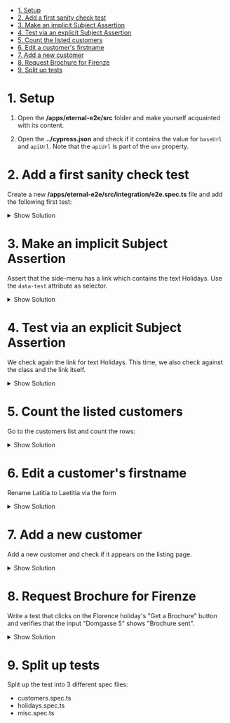 - [1. Setup](#1-setup)
- [2. Add a first sanity check test](#2-add-a-first-sanity-check-test)
- [3. Make an implicit Subject Assertion](#3-make-an-implicit-subject-assertion)
- [4. Test via an explicit Subject Assertion](#4-test-via-an-explicit-subject-assertion)
- [5. Count the listed customers](#5-count-the-listed-customers)
- [6. Edit a customer's firstname](#6-edit-a-customers-firstname)
- [7. Add a new customer](#7-add-a-new-customer)
- [8. Request Brochure for Firenze](#8-request-brochure-for-firenze)
- [9. Split up tests](#9-split-up-tests)

# 1. Setup

1. Open the **/apps/eternal-e2e/src** folder and make yourself acquainted with its content.

2. Open the **../cypress.json** and check if it contains the value for `baseUrl` and `apiUrl`. Note that the `apiUrl` is part of the `env` property.

# 2. Add a first sanity check test

Create a new **/apps/eternal-e2e/src/integration/e2e.spec.ts** file and add the following first test:

<details>
<summary>Show Solution</summary>
<p>

```typescript
describe('init', () => {
  beforeEach(() => {
    cy.visit('');
  });

  it('should do a sanity check', () => {});
});
```

</p>
</details>

# 3. Make an implicit Subject Assertion

Assert that the side-menu has a link which contains the text Holidays. Use the `data-test` attribute as selector.

<details>
<summary>Show Solution</summary>
<p>

**./e2e.spec.ts**

```typescript
it('should do an implicit subject assertion', () => {
  cy.get('[data-test=btn-holidays]').should('have.text', 'Holidays');
});
```

</p>
</details>

# 4. Test via an explicit Subject Assertion

We check again the link for text Holidays. This time, we also check against the class and the link itself.

<details>
<summary>Show Solution</summary>
<p>

**./e2e.spec.ts**

```typescript
it('should do an explicit subject assertion', () => {
  cy.get('[data-test=btn-holidays]').should(($button) => {
    expect($button).to.have.text('Holidays');
    expect($button).to.have.class('mat-raised-button');
    expect($button).to.have.attr('href', '/holidays');
  });
});
```

</p>
</details>

# 5. Count the listed customers

Go to the customers list and count the rows:

<details>
<summary>Show Solution</summary>
<p>

**./e2e.spec.ts**

```typescript
it('should count the entries', () => {
  cy.get('[data-test=btn-customers]').click();
  cy.get('div.row:not(.header)').should('have.length', 10);
});
```

</p>
</details>

# 6. Edit a customer's firstname

Rename Latitia to Laetitia via the form

<details>
<summary>Show Solution</summary>
<p>

**./e2e.spec.ts**

```typescript
it('should rename Latitia to Laetitia', () => {
  cy.get('[data-test=btn-customers]').click();
  cy.get('div').should('contain.text', 'Latitia');
  cy.get('div').contains('Latitia').siblings('.edit').click();
  cy.get('.formly-firstname input').clear().type('Laetitia');
  cy.get('button[type=submit]').click();

  cy.get('div').should('contain.text', 'Laetitia Bellitissa');
});
```

</p>
</details>

# 7. Add a new customer

Add a new customer and check if it appears on the listing page.

<details>
<summary>Show Solution</summary>
<p>

**./e2e.spec.ts**

```typescript
it('should add a new customer', () => {
  cy.get('[data-test=btn-customers]').click();
  cy.get('[data-test=btn-customers-add]').click();
  cy.get('input:first').type('Tom');
  cy.get('input:eq(1)').type('Lincoln');
  cy.get('mat-select').click().get('mat-option').contains('USA').click();
  cy.get('input:eq(2)').type('12.10.1995');
  cy.get('button[type=submit]').click();
  cy.get('[data-test=btn-customers-next]').click();
  cy.get('[data-test=btn-customers-next]').click();

  cy.get('div').should('contain.text', 'Tom Lincoln');
});
```

</p>
</details>

# 8. Request Brochure for Firenze

Write a test that clicks on the Florence holiday's "Get a Brochure" button and verifies that the input "Domgasse 5" shows "Brochure sent".

<details>
<summary>Show Solution</summary>
<p>

**./e2e.spec.ts**

```typescript
it('should request brochure for Firenze', () => {
  cy.get('[data-test=btn-holidays]').click();
  cy.get('app-holiday-card').contains('Firenze').parents('app-holiday-card').find('a').click();
  cy.get('[data-test=address').type('Domgasse 5');
  cy.get('[data-test=btn-search]').click();
  cy.get('[data-test=lookup-result]').contains('Brochure sent');
});
```

</p>
</details>

# 9. Split up tests

Split up the test into 3 different spec files:

- customers.spec.ts
- holidays.spec.ts
- misc.spec.ts
